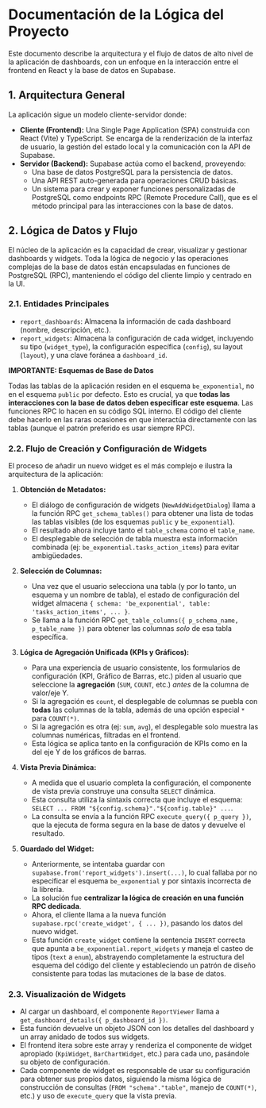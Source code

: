 # Documentación de la Lógica del Proyecto

Este documento describe la arquitectura y el flujo de datos de alto nivel de la aplicación de dashboards, con un enfoque en la interacción entre el frontend en React y la base de datos en Supabase.

## 1. Arquitectura General

La aplicación sigue un modelo cliente-servidor donde:

-   **Cliente (Frontend):** Una Single Page Application (SPA) construida con React (Vite) y TypeScript. Se encarga de la renderización de la interfaz de usuario, la gestión del estado local y la comunicación con la API de Supabase.
-   **Servidor (Backend):** Supabase actúa como el backend, proveyendo:
    -   Una base de datos PostgreSQL para la persistencia de datos.
    -   Una API REST auto-generada para operaciones CRUD básicas.
    -   Un sistema para crear y exponer funciones personalizadas de PostgreSQL como endpoints RPC (Remote Procedure Call), que es el método principal para las interacciones con la base de datos.

## 2. Lógica de Datos y Flujo

El núcleo de la aplicación es la capacidad de crear, visualizar y gestionar dashboards y widgets. Toda la lógica de negocio y las operaciones complejas de la base de datos están encapsuladas en funciones de PostgreSQL (RPC), manteniendo el código del cliente limpio y centrado en la UI.

### 2.1. Entidades Principales

-   `report_dashboards`: Almacena la información de cada dashboard (nombre, descripción, etc.).
-   `report_widgets`: Almacena la configuración de cada widget, incluyendo su tipo (`widget_type`), la configuración específica (`config`), su layout (`layout`), y una clave foránea a `dashboard_id`.

**IMPORTANTE: Esquemas de Base de Datos**

Todas las tablas de la aplicación residen en el esquema `be_exponential`, no en el esquema `public` por defecto. Esto es crucial, ya que **todas las interacciones con la base de datos deben especificar este esquema**. Las funciones RPC lo hacen en su código SQL interno. El código del cliente debe hacerlo en las raras ocasiones en que interactúa directamente con las tablas (aunque el patrón preferido es usar siempre RPC).

### 2.2. Flujo de Creación y Configuración de Widgets

El proceso de añadir un nuevo widget es el más complejo e ilustra la arquitectura de la aplicación:

1.  **Obtención de Metadatos:**
    -   El diálogo de configuración de widgets (`NewAddWidgetDialog`) llama a la función RPC `get_schema_tables()` para obtener una lista de todas las tablas visibles (de los esquemas `public` y `be_exponential`).
    -   El resultado ahora incluye tanto el `table_schema` como el `table_name`.
    -   El desplegable de selección de tabla muestra esta información combinada (ej: `be_exponential.tasks_action_items`) para evitar ambigüedades.

2.  **Selección de Columnas:**
    -   Una vez que el usuario selecciona una tabla (y por lo tanto, un esquema y un nombre de tabla), el estado de configuración del widget almacena `{ schema: 'be_exponential', table: 'tasks_action_items', ... }`.
    -   Se llama a la función RPC `get_table_columns({ p_schema_name, p_table_name })` para obtener las columnas *solo* de esa tabla específica.

3.  **Lógica de Agregación Unificada (KPIs y Gráficos):**
    -   Para una experiencia de usuario consistente, los formularios de configuración (KPI, Gráfico de Barras, etc.) piden al usuario que seleccione la **agregación** (`SUM`, `COUNT`, etc.) *antes* de la columna de valor/eje Y.
    -   Si la agregación es `count`, el desplegable de columnas se puebla con **todas** las columnas de la tabla, además de una opción especial `*` para `COUNT(*)`.
    -   Si la agregación es otra (ej: `sum`, `avg`), el desplegable solo muestra las columnas numéricas, filtradas en el frontend.
    -   Esta lógica se aplica tanto en la configuración de KPIs como en la del eje Y de los gráficos de barras.

4.  **Vista Previa Dinámica:**
    -   A medida que el usuario completa la configuración, el componente de vista previa construye una consulta `SELECT` dinámica.
    -   Esta consulta utiliza la sintaxis correcta que incluye el esquema: `SELECT ... FROM "${config.schema}"."${config.table}" ...`.
    -   La consulta se envía a la función RPC `execute_query({ p_query })`, que la ejecuta de forma segura en la base de datos y devuelve el resultado.

5.  **Guardado del Widget:**
    -   Anteriormente, se intentaba guardar con `supabase.from('report_widgets').insert(...)`, lo cual fallaba por no especificar el esquema `be_exponential` y por sintaxis incorrecta de la librería.
    -   La solución fue **centralizar la lógica de creación en una función RPC dedicada**.
    -   Ahora, el cliente llama a la nueva función `supabase.rpc('create_widget', { ... })`, pasando los datos del nuevo widget.
    -   Esta función `create_widget` contiene la sentencia `INSERT` correcta que apunta a `be_exponential.report_widgets` y maneja el casteo de tipos (`text` a `enum`), abstrayendo completamente la estructura del esquema del código del cliente y estableciendo un patrón de diseño consistente para todas las mutaciones de la base de datos.

### 2.3. Visualización de Widgets

-   Al cargar un dashboard, el componente `ReportViewer` llama a `get_dashboard_details({ p_dashboard_id })`.
-   Esta función devuelve un objeto JSON con los detalles del dashboard y un array anidado de todos sus widgets.
-   El frontend itera sobre este array y renderiza el componente de widget apropiado (`KpiWidget`, `BarChartWidget`, etc.) para cada uno, pasándole su objeto de configuración.
-   Cada componente de widget es responsable de usar su configuración para obtener sus propios datos, siguiendo la misma lógica de construcción de consultas (`FROM "schema"."table"`, manejo de `COUNT(*)`, etc.) y uso de `execute_query` que la vista previa.
